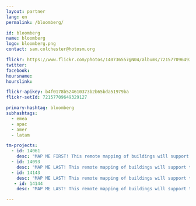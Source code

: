 ```yaml
---
layout: partner
lang: en
permalink: /bloomberg/

id: bloomberg
name: bloomberg
logo: bloomberg.png
contact: sam.colchester@hotosm.org

flickr: https://www.flickr.com/photos/140736557@N04/albums/72157709649329127
twitter: 
facebook: 
hoursname:
hourslink:

flickr-apikey: b4f0178b524610373b2b65bda51979ba
flickr-setId: 72157709649329127

primary-hashtag: bloomberg
subhashtags:
  - emea
  - apac
  - amer
  - latam

tm-projects:
  - id: 14061
    desc: "MAP ME FIRST! This remote mapping of buildings will support the identification and characterization of settlements, as well as the implementation of planned activities and largely the generation of data for humanitarian activities."
  - id: 14093
    desc: "MAP ME LAST! This remote mapping of buildings will support the identification and characterization of settlements, as well as the implementation of planned activities and largely the generation of data for humanitarian activities."
  - id: 14143
    desc: "MAP ME LAST! This remote mapping of buildings will support the identification and characterization of settlements, as well as the implementation of planned activities and largely the generation of data for humanitarian activities."
   - id: 14144
    desc: "MAP ME LAST! This remote mapping of buildings will support the identification and characterization of settlements, as well as the implementation of planned activities and largely the generation of data for humanitarian activities."

---
```

